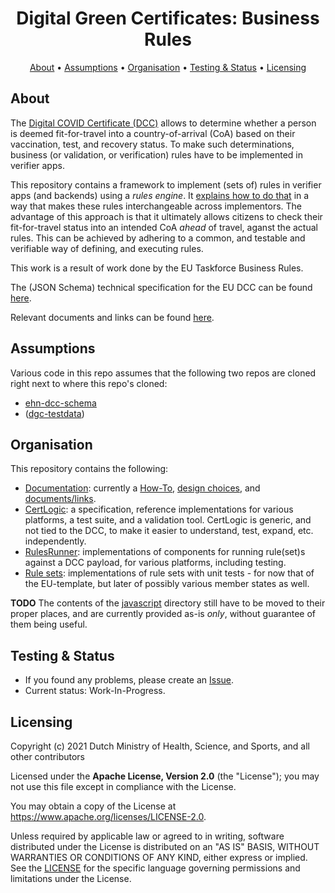 <h1 align="center">
 Digital Green Certificates: Business Rules
</h1>

<p align="center">
    <a href="#about">About</a> •
    <a href="#assumptions">Assumptions</a> •
    <a href="#organisation">Organisation</a> •
    <a href="#testing--status">Testing & Status</a> •
    <a href="#licensing">Licensing</a>
</p>


## About

The [Digital COVID Certificate (DCC)](https://ec.europa.eu/info/live-work-travel-eu/coronavirus-response/safe-covid-19-vaccines-europeans/eu-digital-covid-certificate_en) allows to determine whether a person is deemed fit-for-travel into a country-of-arrival (CoA) based on their vaccination, test, and recovery status.
To make such determinations, business (or validation, or verification) rules have to be implemented in verifier apps.

This repository contains a framework to implement (sets of) rules in verifier apps (and backends) using a _rules engine_.
It [explains how to do that](./documentation/how-to.md) in a way that makes these rules interchangeable across implementors.
The advantage of this approach is that it ultimately allows citizens to check their fit-for-travel status into an intended CoA _ahead_ of travel, aganst the actual rules.
This can be achieved by adhering to a common, and testable and verifiable way of defining, and executing rules.

This work is a result of work done by the EU Taskforce Business Rules.

The (JSON Schema) technical specification for the EU DCC can be found [here](https://ec.europa.eu/health/sites/default/files/ehealth/docs/covid-certificate_json_specification_en.pdf).

Relevant documents and links can be found [here](./documentation/documents-links.md).


## Assumptions

Various code in this repo assumes that the following two repos are cloned right next to where this repo's cloned:

* [ehn-dcc-schema](https://github.com/ehn-dcc-development/ehn-dcc-schema)
* ([dgc-testdata](https://github.com/ehn-dcc-development/dgc-testdata))


## Organisation

This repository contains the following:

* [Documentation](./documentation): currently a [How-To](./documentation/how-to.md), [design choices](./documentation/design-choices.md), and [documents/links](./documentation/documents-links.md).
* [CertLogic](./certlogic/README.md): a specification, reference implementations for various platforms, a test suite, and a validation tool.
  CertLogic is generic, and not tied to the DCC, to make it easier to understand, test, expand, etc. independently.
* [RulesRunner](./rules-runner/README.md): implementations of components for running rule(set)s against a DCC payload, for various platforms, including testing.
* [Rule sets](./rulesets): implementations of rule sets with unit tests - for now that of the EU-template, but later of possibly various member states as well.

**TODO**  The contents of the [javascript](./javascript) directory still have to be moved to their proper places, and are currently provided as-is *only*, without guarantee of them being useful.


## Testing & Status

- If you found any problems, please create an [Issue](/../../issues).
- Current status: Work-In-Progress.


## Licensing

Copyright (c) 2021 Dutch Ministry of Health, Science, and Sports, and all other contributors

Licensed under the **Apache License, Version 2.0** (the "License"); you may not use this file except in compliance with the License.

You may obtain a copy of the License at https://www.apache.org/licenses/LICENSE-2.0.

Unless required by applicable law or agreed to in writing, software distributed under the License is distributed on an "AS IS" 
BASIS, WITHOUT WARRANTIES OR CONDITIONS OF ANY KIND, either express or implied. See the [LICENSE](./LICENSE) for the specific 
language governing permissions and limitations under the License.

